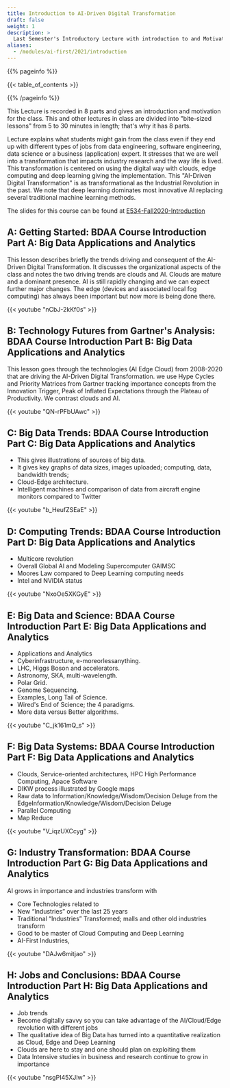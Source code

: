 ```yaml
---
title: Introduction to AI-Driven Digital Transformation
draft: false
weight: 1
description: >
  Last Semester's Introductory Lecture with introduction to and Motivation for Big Data Applications and Analytics Class. See section G for material directly related to this lass but all sections are relevant
aliases:
  - /modules/ai-first/2021/introduction
---
```


{{% pageinfo %}}

{{< table_of_contents >}}

{{% /pageinfo %}}


This Lecture is recorded in 8 parts and gives an introduction and motivation for the class. This and other lectures in class are divided into "bite-sized lessons" from 5 to 30 minutes in length; that's why it has 8 parts. 

Lecture explains what students might gain from the class even if they end up with different types of jobs from data engineering, software engineering, data science or a business (application) expert. It stresses that we are well into a transformation that impacts industry research and the way life is lived. This transformation is centered on using the digital way with clouds, edge computing and deep learning giving the implementation. This "AI-Driven Digital Transformation" is as transformational as the Industrial Revolution in the past. We note that deep learning dominates most innovative AI replacing several traditional machine learning methods.

The slides for this course can be found at [E534-Fall2020-Introduction](https://docs.google.com/presentation/d/1ztKIAb6GaIcaOtiyWEHuRdR9z2xPyucgbhw-EpiDIRI/edit#slide=id.g94cec20bdc_0_240)

## A: Getting Started: BDAA Course Introduction Part A: Big Data Applications and Analytics 

This lesson describes briefly the trends driving and consequent of the AI-Driven Digital Transformation. It discusses the organizational aspects of the class and notes the two driving trends are clouds and AI. Clouds are mature and a dominant presence. AI is still rapidly changing and we can expect further major changes. The edge (devices and associated local fog computing) has always been important but now more is being done there.

{{< youtube "nCbJ-2kKf0s" >}}

## B: Technology Futures from Gartner's Analysis: BDAA Course Introduction Part B: Big Data Applications and Analytics 

This lesson goes through the technologies (AI Edge Cloud) from 2008-2020 that are driving the AI-Driven Digital Transformation. we use Hype Cycles and Priority Matrices from Gartner tracking importance concepts from the Innovation Trigger, Peak of Inflated Expectations through the Plateau of Productivity. We contrast clouds and AI.

{{< youtube "QN-rPFbUAwc" >}}

## C: Big Data Trends: BDAA Course Introduction Part C: Big Data Applications and Analytics 

* This gives illustrations of sources of big data.
* It gives key graphs of data sizes, images uploaded; computing, data, bandwidth trends; 
* Cloud-Edge architecture.
* Intelligent machines and comparison of data from aircraft engine monitors compared to Twitter

{{< youtube "b_HeufZSEaE" >}}

## D: Computing Trends: BDAA Course Introduction Part D: Big Data Applications and Analytics 

* Multicore revolution
* Overall Global AI and Modeling Supercomputer GAIMSC
* Moores Law compared to Deep Learning computing needs
* Intel and NVIDIA status

{{< youtube "NxoOe5XKGyE" >}}

## E: Big Data and Science: BDAA Course Introduction Part E: Big Data Applications and Analytics

* Applications and Analytics
* Cyberinfrastructure, e-moreorlessanything.
* LHC, Higgs Boson and accelerators.
* Astronomy, SKA, multi-wavelength.
* Polar Grid.
* Genome Sequencing.
* Examples, Long Tail of Science.
* Wired's End of Science; the 4 paradigms.
* More data versus Better algorithms.

{{< youtube "C_jk161mQ_s" >}}

## F: Big Data Systems: BDAA Course Introduction Part F: Big Data Applications and Analytics

* Clouds, Service-oriented architectures, HPC High Performance Computing, Apace Software
* DIKW process illustrated by Google maps
* Raw data to Information/Knowledge/Wisdom/Decision Deluge from the EdgeInformation/Knowledge/Wisdom/Decision Deluge
* Parallel Computing
* Map Reduce

{{< youtube "V_iqzUXCcyg" >}}

## G: Industry Transformation: BDAA Course Introduction Part G: Big Data Applications and Analytics

AI grows in importance and industries transform with 

* Core Technologies related to
* New “Industries” over the last 25 years
* Traditional “Industries” Transformed; malls and other old industries transform
* Good to be master of Cloud Computing and Deep Learning
* AI-First Industries, 

{{< youtube "DAJw6mitjao" >}}

## H: Jobs and Conclusions: BDAA Course Introduction Part H: Big Data Applications and Analytics

* Job trends
* Become digitally savvy so you can take advantage of the AI/Cloud/Edge revolution with different jobs
* The qualitative idea of Big Data has turned into a quantitative realization as Cloud, Edge and Deep Learning
* Clouds are here to stay and one should plan on exploiting them
* Data Intensive studies in business and research continue to grow in importance

{{< youtube "nsgPI45XJlw" >}}
